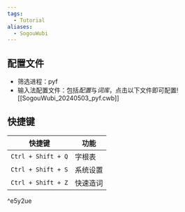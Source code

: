 ```yaml
---
tags:
  - Tutorial
aliases:
  - SogouWubi
---
```

## 配置文件
- 筛选进程：pyf 
- 输入法配置文件：包括*配置*与*词库*，点击以下文件即可配置![[SogouWubi_20240503_pyf.cwb]]
## 快捷键

| 快捷键                | 功能   |
| ------------------ | ---- |
| `Ctrl + Shift + Q` | 字根表  |
| `Ctrl + Shift + S` | 系统设置 |
| `Ctrl + Shift + Z` | 快速造词 |

^e5y2ue